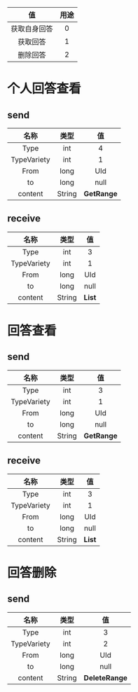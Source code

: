 | 值 | 用途 | 
|:----:|:----:|
| 获取自身回答 | 0 |
| 获取回答 | 1 | 
| 删除回答 | 2 |


# 个人回答查看
## send
| 名称 | 类型 | 值 |
|:----:|:----:|:----:|
|Type| int | 4 |
|TypeVariety| int | 1 |
|From| long | UId |
|to| long | null |
|content| String | **GetRange** |

## receive
| 名称 | 类型 | 值 |
|:----:|:----:|:----:|
|Type| int | 3 |
|TypeVariety| int | 1 |
|From| long | UId |
|to| long | null |
|content| String | **List<Answer>** |

# 回答查看

## send 
| 名称 | 类型 | 值 |
|:----:|:----:|:----:|
|Type| int | 3 |
|TypeVariety| int | 1 |
|From| long | UId |
|to| long | null |
|content| String | **GetRange** |

## receive
| 名称 | 类型 | 值 |
|:----:|:----:|:----:|
|Type| int | 3 |
|TypeVariety| int | 1 |
|From| long | UId |
|to| long | null |
|content| String | **List<Answer>** |


# 回答删除
## send
| 名称 | 类型 | 值 |
|:----:|:----:|:----:|
|Type| int | 3 |
|TypeVariety| int | 2 |
|From| long | UId |
|to| long | null |
|content| String | **DeleteRange** |





